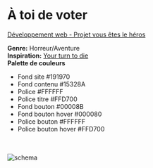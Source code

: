 # À toi de voter
[Développement web - Projet vous êtes le héros](https://smnarnold.com/projets/vous-etes-le-heros)

**Genre:** Horreur/Aventure <br/>
**Inspiration:** [Your turn to die](https://vgperson.com/games/yourturntodie/) <br/>
**Palette de couleurs**

- Fond site #191970 
- Fond contenu #15328A
- Police #FFFFFF
- Police titre #FFD700
- Fond bouton #00008B
- Fond bouton hover #000080
- Police bouton #FFFFFF
- Police bouton hover #FFD700

<br/><br/>
![schema]()
